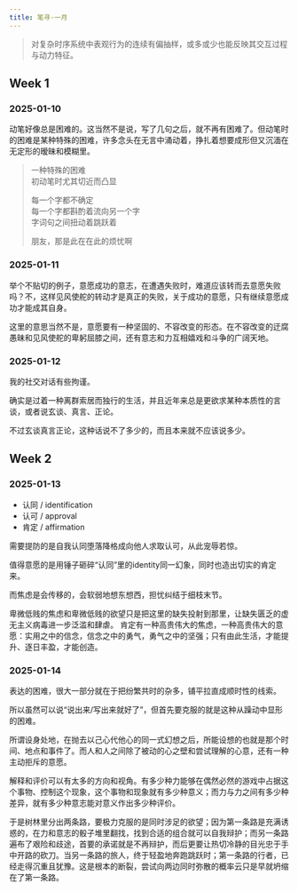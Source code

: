 ```yaml
---
title: 笔寻·一月
---
```


> 对复杂时序系统中表观行为的连续有偏抽样，或多或少也能反映其交互过程与动力特征。<!--more-->

## Week 1

### 2025-01-10

动笔好像总是困难的。这当然不是说，写了几句之后，就不再有困难了。但动笔时的困难是某种特殊的困难，许多念头在无言中涌动着，挣扎着想要成形但又沉湎在无定形的暧昧和模糊里。

> 一种特殊的困难  
> 初动笔时尤其切近而凸显
> 
> 每一个字都不确定  
> 每一个字都斟酌着流向另一个字  
> 字词句之间扭动着跳跃着
> 
> 朋友，那是此在在此的烦忧啊

### 2025-01-11

举个不贴切的例子，意愿成功的意志，在遭遇失败时，难道应该转而去意愿失败吗？不，这样见风使舵的转动才是真正的失败，关于成功的意愿，只有继续意愿成功才能成其自身。

这里的意思当然不是，意愿要有一种坚固的、不容改变的形态。在不容改变的迂腐愚昧和见风使舵的卑躬屈膝之间，还有意志和力互相嬉戏和斗争的广阔天地。

### 2025-01-12

我的社交对话有些拘谨。

确实是过着一种离群索居而独行的生活，并且近年来总是更欲求某种本质性的言谈，或者说玄谈、真言、正论。

不过玄谈真言正论，这种话说不了多少的，而且本来就不应该说多少。

## Week 2

### 2025-01-13

- 认同 / identification
- 认可 / approval
- 肯定 / affirmation

需要提防的是自我认同堕落降格成向他人求取认可，从此宠辱若惊。

值得意愿的是用锤子砸碎“认同”里的identity同一幻象，同时也造出切实的肯定来。

而焦虑是会传移的，会软弱地想东想西，担忧纠结于细枝末节。

卑微低贱的焦虑和卑微低贱的欲望只是把这里的缺失投射到那里，让缺失匮乏的虚无主义病毒进一步泛滥和肆虐。
肯定有一种高贵伟大的焦虑，一种高贵伟大的意愿：实用之中的信念，信念之中的勇气，勇气之中的坚强；只有由此生活，才能提升、逐日丰盈，才能创造。

### 2025-01-14

表达的困难，很大一部分就在于把纷繁共时的杂多，铺平拉直成顺时性的线索。

所以虽然可以说“说出来/写出来就好了”，但首先要克服的就是这种从躁动中显形的困难。

所谓设身处地，在抛去以己心代他心的同一式幻想之后，所能设想的也就是那个时间、地点和事件了。而人和人之间除了被动的心之壁和尝试理解的心意，还有一种主动拒斥的意愿。

解释和评价可以有太多的方向和视角。有多少种力能够在偶然必然的游戏中占据这个事物、控制这个现象，这个事物和现象就有多少种意义；而力与力之间有多少种差异，就有多少种意志能对意义作出多少种评价。

于是树林里分出两条路，要极力克服的是同时涉足的欲望；因为第一条路是充满诱惑的，在力和意志的骰子堆里翻找，找到合适的组合就可以自我辩护；而另一条路遍布了艰险和歧途，首要的承诺就是不再辩护，而后更要让热切冷静的目光忠于手中开路的砍刀。当另一条路的旅人，终于轻盈地奔跑跳跃时；第一条路的行者，已经走得沉重且犹豫。这是根本的断裂，尝试向两边同时弥散的概率云只是早就坍缩在了第一条路。

